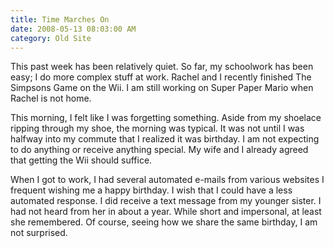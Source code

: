 ```yaml
---
title: Time Marches On
date: 2008-05-13 08:03:00 AM
category: Old Site
---
```


This past week has been relatively quiet. So far, my schoolwork has been easy; I do more complex stuff at work. Rachel and I recently finished The Simpsons Game on the Wii. I am still working on Super Paper Mario when Rachel is not home.

This morning, I felt like I was forgetting something. Aside from my shoelace ripping through my shoe, the morning was typical. It was not until I was halfway into my commute that I realized it was birthday. I am not expecting to do anything or receive anything special. My wife and I already agreed that getting the Wii should suffice.

When I got to work, I had several automated e-mails from various websites I frequent wishing me a happy birthday. I wish that I could have a less automated response. I did receive a text message from my younger sister. I had not heard from her in about a year. While short and impersonal, at least she remembered. Of course, seeing how we share the same birthday, I am not surprised.
